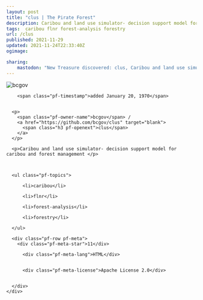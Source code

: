 ```yaml
---
layout: post
title: "clus | The Pirate Forest"
description: Caribou and land use simulator- decision support model for caribou and forest management 
tags:  caribou flnr forest-analysis forestry
url: /clus
published: 2021-11-29
updated: 2021-11-24T22:33:40Z
ogimage: 

sharing:
    mastodon: "New Treasure discovered: clus, Caribou and land use simulator- decision support model for caribou and forest management "
---
```


<div class="pf-night-sky-spacer">
    <div id="pf-night-sky" data-stars="11" data-owner="bcgov" data-repo="clus"></div>
    <div class="">
        <dialog>
            Inhalt des Dialogs
        </dialog>
    </div>
</div>

<div class="pf-ship-list">
    <div class="pf-row pf-pirate pf-small-column" data-pirate-id="vwsV4cVp6N4TPe8GGGaer">
    <div>
      <!--<a href="https://github.com/bcgov" target="blank">-->
        <div class="pf-pirate-avatar">
          <div class="pf-cross pf-clickable"  onclick="collect('vwsV4cVp6N4TPe8GGGaer'); return false;"></div>
          <img src="https://avatars.githubusercontent.com/u/916280?v=4" title="bcgov" alt="bcgov"/>
      </div>
      <!--</a>
      <div class="pf-pirate-actions">
        <a class="pf-treasure-add"  title="save in my treasure chest" onclick="collect('vwsV4cVp6N4TPe8GGGaer'); return false;" href="#">
          <img src="./assets/coin.svg" alt="treasure"/>
        </a>
        <a class="pf-treasure-remove" onclick="throwAway('vwsV4cVp6N4TPe8GGGaer'); return false;">remove</a>
      </div>-->
    </div>
    <div class="pf-ship">
      
        <span class="pf-timestamp">added January 20, 1970</span>
      
      
      <p>
        <span class="pf-owner-name">bcgov</span> / 
        <a href="https://github.com/bcgov/clus" target="blank">
          <span class="h3 pf-openext">clus</span>
        </a>
      </p>

      <p>Caribou and land use simulator- decision support model for caribou and forest management </p>

      

      <ul class="pf-topics">
        
          <li>caribou</li>
        
          <li>flnr</li>
        
          <li>forest-analysis</li>
        
          <li>forestry</li>
        
      </ul>

      <div class="pf-row pf-meta">
        <div class="pf-meta-star">11</div>
        
          <div class="pf-meta-lang">HTML</div>
        
        
          <div class="pf-meta-license">Apache License 2.0</div>
        
        
      </div>
    </div>
  </div>
</div>